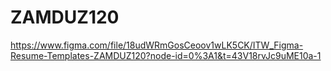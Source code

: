 # ZAMDUZ120
https://www.figma.com/file/18udWRmGosCeoov1wLK5CK/ITW_Figma-Resume-Templates-ZAMDUZ120?node-id=0%3A1&t=43V18rvJc9uME10a-1 
